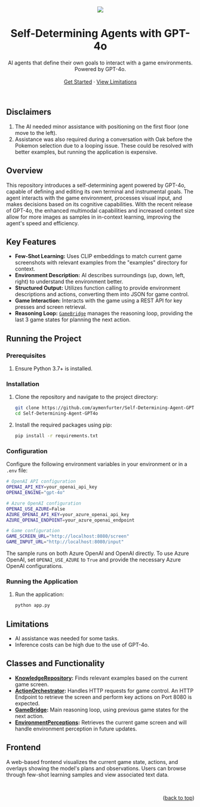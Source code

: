 <div id="top"></div>

<br />
<div align="center">
    <img src="assets/demo.gif?raw=true">
  <h1 align="center">Self-Determining Agents with GPT-4o</h1>
  <p align="center">
    AI agents that define their own goals to interact with a game environments. Powered by GPT-4o.
    <br />
    <br />
    <a href="#running-the-project">Get Started</a>
    ·
    <a href="#limitations">View Limitations</a>
  </p>
</div>
<br />

## Disclaimers
1. The AI needed minor assistance with positioning on the first floor (one move to the left).
2. Assistance was also required during a conversation with Oak before the Pokemon selection due to a looping issue. These could be resolved with better examples, but running the application is expensive.

## Overview
This repository introduces a self-determining agent powered by GPT-4o, capable of defining and editing its own terminal and instrumental goals. The agent interacts with the game environment, processes visual input, and makes decisions based on its cognitive capabilities. With the recent release of GPT-4o, the enhanced multimodal capabilities and increased context size allow for more images as samples in in-context learning, improving the agent's speed and efficiency.

## Key Features
- **Few-Shot Learning:** Uses CLIP embeddings to match current game screenshots with relevant examples from the "examples" directory for context.
- **Environment Description:** AI describes surroundings (up, down, left, right) to understand the environment better.
- **Structured Output:** Utilizes function calling to provide environment descriptions and actions, converting them into JSON for game control.
- **Game Interaction:** Interacts with the game using a REST API for key presses and screen retrieval.
- **Reasoning Loop:** [`GameBridge`](./game_bridge.py) manages the reasoning loop, providing the last 3 game states for planning the next action.

## Running the Project

### Prerequisites
1. Ensure Python 3.7+ is installed.

### Installation
1. Clone the repository and navigate to the project directory:
   ```sh
   git clone https://github.com/aymenfurter/Self-Determining-Agent-GPT4o.git
   cd Self-Determining-Agent-GPT4o
   ```
2. Install the required packages using pip:
   ```sh
   pip install -r requirements.txt
   ```

### Configuration
Configure the following environment variables in your environment or in a `.env` file:

```sh
# OpenAI API configuration
OPENAI_API_KEY=your_openai_api_key
OPENAI_ENGINE="gpt-4o"

# Azure OpenAI configuration
OPENAI_USE_AZURE=False
AZURE_OPENAI_API_KEY=your_azure_openai_api_key
AZURE_OPENAI_ENDPOINT=your_azure_openai_endpoint

# Game configuration
GAME_SCREEN_URL="http://localhost:8080/screen"
GAME_INPUT_URL="http://localhost:8080/input"
```

The sample runs on both Azure OpenAI and OpenAI directly. To use Azure OpenAI, set `OPENAI_USE_AZURE` to `True` and provide the necessary Azure OpenAI configurations.

### Running the Application
1. Run the application:
   ```sh
   python app.py
   ```

## Limitations
- AI assistance was needed for some tasks.
- Inference costs can be high due to the use of GPT-4o.

## Classes and Functionality
- **[KnowledgeRepository](./knowledge_repository.py):** Finds relevant examples based on the current game screen.
- **[ActionOrchestrator](./action_orchestrator.py):** Handles HTTP requests for game control. An HTTP Endpoint to retrieve the screen and perform key actions on Port 8080 is expected.
- **[GameBridge](./game_bridge.py):** Main reasoning loop, using previous game states for the next action.
- **[EnvironmentPerceptions](./environment_perceptions.py):** Retrieves the current game screen and will handle environment perception in future updates.

## Frontend
A web-based frontend visualizes the current game state, actions, and overlays showing the model's plans and observations. Users can browse through few-shot learning samples and view associated text data.

<br />

<p align="right">(<a href="#top">back to top</a>)</p>
